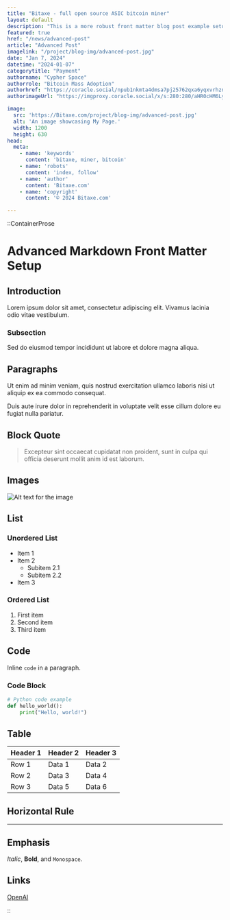 ```yaml
---
title: "Bitaxe - full open source ASIC bitcoin miner"
layout: default
description: "This is a more robust front matter blog post example setup"
featured: true
href: "/news/advanced-post"
article: "Advanced Post"
imagelink: "/project/blog-img/advanced-post.jpg"
date: "Jan 7, 2024"
datetime: "2024-01-07"
categorytitle: "Payment"
authorname: "Cypher Space"
authorrole: "Bitcoin Mass Adoption"
authorhref: "https://coracle.social/npub1nkmta4dmsa7pj25762qxa6yqxvrhzn7ug0gz5frp9g7p3jdscnhsu049fn"
authorimageUrl: "https://imgproxy.coracle.social/x/s:280:280/aHR0cHM6Ly9wZnAubm9zdHIuYnVpbGQvNmQ1NzA1MDNjMGI3NWJlNzU5NDYxYWQ0ODUwMzk4YTMzOGZkNTFkOGU2MzEzMTRjODczMWMwZDNlMWI0ZGViNy5wbmc="

image:
  src: 'https://Bitaxe.com/project/blog-img/advanced-post.jpg'
  alt: 'An image showcasing My Page.'
  width: 1200
  height: 630
head:
  meta:
    - name: 'keywords'
      content: 'bitaxe, miner, bitcoin'
    - name: 'robots'
      content: 'index, follow'
    - name: 'author'
      content: 'Bitaxe.com'
    - name: 'copyright'
      content: '© 2024 Bitaxe.com'

---
```


::ContainerProse 

# Advanced Markdown Front Matter Setup

## Introduction

Lorem ipsum dolor sit amet, consectetur adipiscing elit. Vivamus lacinia odio vitae vestibulum.

### Subsection

Sed do eiusmod tempor incididunt ut labore et dolore magna aliqua.

## Paragraphs

Ut enim ad minim veniam, quis nostrud exercitation ullamco laboris nisi ut aliquip ex ea commodo consequat.

Duis aute irure dolor in reprehenderit in voluptate velit esse cillum dolore eu fugiat nulla pariatur.

## Block Quote

> Excepteur sint occaecat cupidatat non proident, sunt in culpa qui officia deserunt mollit anim id est laborum.

## Images

![Alt text for the image](https://Bitaxe.com/project/cypher-home.gif)

## List

### Unordered List

- Item 1
- Item 2
  - Subitem 2.1
  - Subitem 2.2
- Item 3

### Ordered List

1. First item
2. Second item
3. Third item

## Code

Inline `code` in a paragraph.

### Code Block

```python
# Python code example
def hello_world():
    print("Hello, world!")
```

## Table

| Header 1 | Header 2 | Header 3 |
| -------- | -------- | -------- |
| Row 1    | Data 1   | Data 2   |
| Row 2    | Data 3   | Data 4   |
| Row 3    | Data 5   | Data 6   |

## Horizontal Rule

---

## Emphasis

*Italic*, **Bold**, and `Monospace`.

## Links

[OpenAI](https://www.openai.com/)




::

